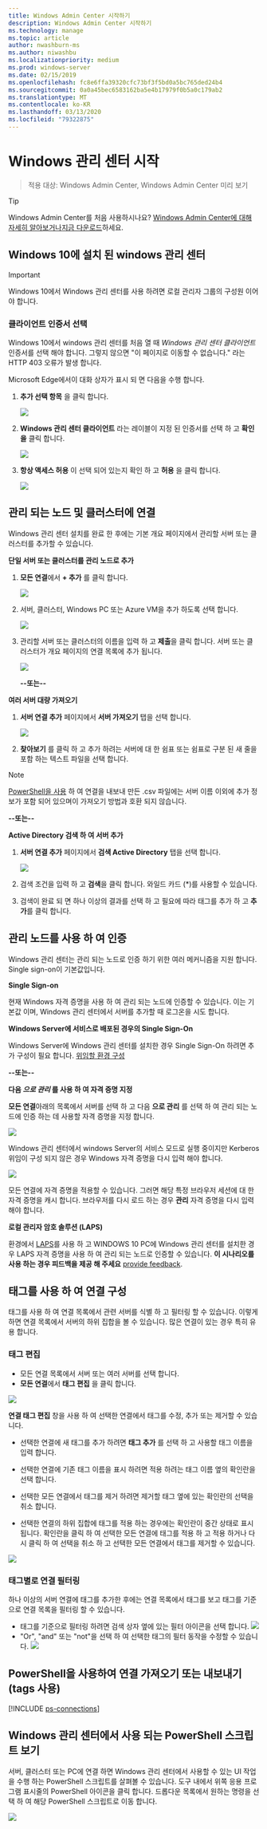 ```yaml
---
title: Windows Admin Center 시작하기
description: Windows Admin Center 시작하기
ms.technology: manage
ms.topic: article
author: nwashburn-ms
ms.author: niwashbu
ms.localizationpriority: medium
ms.prod: windows-server
ms.date: 02/15/2019
ms.openlocfilehash: fc8e6ffa39320cfc73bf3f5bd0a5bc765ded24b4
ms.sourcegitcommit: 0a0a45bec6583162ba5e4b17979f0b5a0c179ab2
ms.translationtype: MT
ms.contentlocale: ko-KR
ms.lasthandoff: 03/13/2020
ms.locfileid: "79322875"
---
```

# <a name="get-started-with-windows-admin-center"></a>Windows 관리 센터 시작

>적용 대상: Windows Admin Center, Windows Admin Center 미리 보기

> [!Tip]
> Windows Admin Center를 처음 사용하시나요?
> [Windows Admin Center에 대해 자세히 알아보거나](../overview.md)[지금 다운로드](https://aka.ms/windowsadmincenter)하세요.

## <a name="windows-admin-center-installed-on-windows-10"></a>Windows 10에 설치 된 windows 관리 센터

> [!IMPORTANT]
> Windows 10에서 Windows 관리 센터를 사용 하려면 로컬 관리자 그룹의 구성원 이어야 합니다.

### <a name="selecting-a-client-certificate"></a>클라이언트 인증서 선택

Windows 10에서 windows 관리 센터를 처음 열 때 *Windows 관리 센터 클라이언트* 인증서를 선택 해야 합니다. 그렇지 않으면 "이 페이지로 이동할 수 없습니다." 라는 HTTP 403 오류가 발생 합니다.

Microsoft Edge에서이 대화 상자가 표시 되 면 다음을 수행 합니다.
 
1. **추가 선택 항목** 을 클릭 합니다.

    ![](../media/launch-cert-1.png)

2. **Windows 관리 센터 클라이언트** 라는 레이블이 지정 된 인증서를 선택 하 고 **확인을** 클릭 합니다.

    ![](../media/launch-cert-2.png)

3. **항상 액세스 허용** 이 선택 되어 있는지 확인 하 고 **허용** 을 클릭 합니다.

    ![](../media/launch-cert-3.png)

## <a name="connecting-to-managed-nodes-and-clusters"></a>관리 되는 노드 및 클러스터에 연결

Windows 관리 센터 설치를 완료 한 후에는 기본 개요 페이지에서 관리할 서버 또는 클러스터를 추가할 수 있습니다.

 **단일 서버 또는 클러스터를 관리 노드로 추가**

1. **모든 연결**에서 **+ 추가** 를 클릭 합니다.

   ![](../media/launch/addserver0.png)

2. 서버, 클러스터, Windows PC 또는 Azure VM을 추가 하도록 선택 합니다.
    
   ![](../media/launch/ChooseConnectionType.png)

3. 관리할 서버 또는 클러스터의 이름을 입력 하 고 **제출**을 클릭 합니다. 서버 또는 클러스터가 개요 페이지의 연결 목록에 추가 됩니다.

   ![](../media/launch/addserver2.png)

   **--또는--**

**여러 서버 대량 가져오기**

 1. **서버 연결 추가** 페이지에서 **서버 가져오기** 탭을 선택 합니다.

    ![](../media/launch/import-servers.png)

 2. **찾아보기** 를 클릭 하 고 추가 하려는 서버에 대 한 쉼표 또는 쉼표로 구분 된 새 줄을 포함 하는 텍스트 파일을 선택 합니다.

> [!Note]
> [PowerShell을 사용](#use-powershell-to-import-or-export-your-connections-with-tags) 하 여 연결을 내보내 만든 .csv 파일에는 서버 이름 이외에 추가 정보가 포함 되어 있으며이 가져오기 방법과 호환 되지 않습니다.

  **--또는--**

**Active Directory 검색 하 여 서버 추가**

 1. **서버 연결 추가** 페이지에서 **검색 Active Directory** 탭을 선택 합니다.

    ![](../media/launch/search-ad.png)

 2. 검색 조건을 입력 하 고 **검색**을 클릭 합니다. 와일드 카드 (*)를 사용할 수 있습니다.

 3. 검색이 완료 되 면 하나 이상의 결과를 선택 하 고 필요에 따라 태그를 추가 하 고 **추가**를 클릭 합니다.

## <a name="authenticate-with-the-managed-node"></a>관리 노드를 사용 하 여 인증 ##

Windows 관리 센터는 관리 되는 노드로 인증 하기 위한 여러 메커니즘을 지원 합니다. Single sign-on이 기본값입니다.

**Single Sign-on**

현재 Windows 자격 증명을 사용 하 여 관리 되는 노드에 인증할 수 있습니다. 이는 기본값 이며, Windows 관리 센터에서 서버를 추가할 때 로그온을 시도 합니다. 

**Windows Server에 서비스로 배포된 경우의 Single Sign-On**

Windows Server에 Windows 관리 센터를 설치한 경우 Single Sign-On 하려면 추가 구성이 필요 합니다.  [위임할 환경 구성](../configure/user-access-control.md)

**--또는--**

**다음 *으로 관리* 를 사용 하 여 자격 증명 지정**

**모든 연결**아래의 목록에서 서버를 선택 하 고 다음 **으로 관리** 를 선택 하 여 관리 되는 노드에 인증 하는 데 사용할 자격 증명을 지정 합니다.

![](../media/launch-use-6.png)

Windows 관리 센터에서 windows Server의 서비스 모드로 실행 중이지만 Kerberos 위임이 구성 되지 않은 경우 Windows 자격 증명을 다시 입력 해야 합니다.

![](../media/launch-use-7.png)

모든 연결에 자격 증명을 적용할 수 있습니다. 그러면 해당 특정 브라우저 세션에 대 한 자격 증명을 캐시 합니다. 브라우저를 다시 로드 하는 경우 **관리** 자격 증명을 다시 입력 해야 합니다.

**로컬 관리자 암호 솔루션 (LAPS)**

환경에서 [LAPS](https://technet.microsoft.com/mt227395.aspx)를 사용 하 고 WINDOWS 10 PC에 Windows 관리 센터를 설치한 경우 LAPS 자격 증명을 사용 하 여 관리 되는 노드로 인증할 수 있습니다. **이 시나리오를 사용 하는 경우 피드백을 제공 해 주세요** [provide feedback](https://aka.ms/WACFeedback).

## <a name="using-tags-to-organize-your-connections"></a>태그를 사용 하 여 연결 구성

태그를 사용 하 여 연결 목록에서 관련 서버를 식별 하 고 필터링 할 수 있습니다.  이렇게 하면 연결 목록에서 서버의 하위 집합을 볼 수 있습니다.  많은 연결이 있는 경우 특히 유용 합니다.

### <a name="edit-tags"></a>태그 편집

* 모든 연결 목록에서 서버 또는 여러 서버를 선택 합니다.
* **모든 연결**에서 **태그 편집** 을 클릭 합니다.

![](../media/launch/tags-5.png)

**연결 태그 편집** 창을 사용 하 여 선택한 연결에서 태그를 수정, 추가 또는 제거할 수 있습니다.

* 선택한 연결에 새 태그를 추가 하려면 **태그 추가** 를 선택 하 고 사용할 태그 이름을 입력 합니다.

* 선택한 연결에 기존 태그 이름을 표시 하려면 적용 하려는 태그 이름 옆의 확인란을 선택 합니다.

* 선택한 모든 연결에서 태그를 제거 하려면 제거할 태그 옆에 있는 확인란의 선택을 취소 합니다.

* 선택한 연결의 하위 집합에 태그를 적용 하는 경우에는 확인란이 중간 상태로 표시 됩니다. 확인란을 클릭 하 여 선택한 모든 연결에 태그를 적용 하 고 적용 하거나 다시 클릭 하 여 선택을 취소 하 고 선택한 모든 연결에서 태그를 제거할 수 있습니다.

![](../media/launch/tags-6.png)

### <a name="filter-connections-by-tag"></a>태그별로 연결 필터링

하나 이상의 서버 연결에 태그를 추가한 후에는 연결 목록에서 태그를 보고 태그를 기준으로 연결 목록을 필터링 할 수 있습니다.

* 태그를 기준으로 필터링 하려면 검색 상자 옆에 있는 필터 아이콘을 선택 합니다.
![](../media/launch/tags-7.png)
* "Or", "and" 또는 "not"을 선택 하 여 선택한 태그의 필터 동작을 수정할 수 있습니다.
![](../media/launch/tags-8.png)

## <a name="use-powershell-to-import-or-export-your-connections-with-tags"></a>PowerShell을 사용하여 연결 가져오기 또는 내보내기(tags 사용)

[!INCLUDE [ps-connections](../includes/ps-connections.md)]

## <a name="view-powershell-scripts-used-in-windows-admin-center"></a>Windows 관리 센터에서 사용 되는 PowerShell 스크립트 보기

서버, 클러스터 또는 PC에 연결 하면 Windows 관리 센터에서 사용할 수 있는 UI 작업을 수행 하는 PowerShell 스크립트를 살펴볼 수 있습니다. 도구 내에서 위쪽 응용 프로그램 표시줄의 PowerShell 아이콘을 클릭 합니다. 드롭다운 목록에서 원하는 명령을 선택 하 여 해당 PowerShell 스크립트로 이동 합니다.

![](../media/launch/showscript.png)
